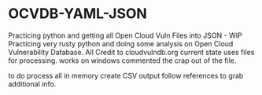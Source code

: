 # OCVDB-YAML-JSON
Practicing python and getting all Open Cloud Vuln Files into JSON - WIP
Practicing very rusty python and doing some analysis on Open Cloud Vulnerability Database. All Credit to cloudvulndb.org
current state uses files for processing.
works on windows
commented the crap out of the file.

to do
process all in memory
create CSV output
follow references to grab additional info.

